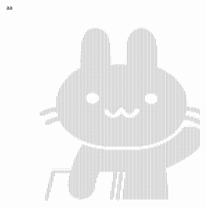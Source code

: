 aa

<pre style="font: 6px/3px monospace;">                                                                                                                                                                       
                                                                                                                                                                       
                                                                                                                                                                       
                                                                                                                                                                       
                                                                                                                                                                       
                                                                                                                                                                       
                                                                                                                                                                       
                                                                                                                                                                       
                                                                                                                                                                       
                                                                                                                                                                       
                                                             ,;;;;,                            :;;;:                                                                   
                                                           :;;;;;;;;;                        ;;;;;;;;;                                                                 
                                                          ;;;;;;;;;;;;.                    `;;;;;;;;;;;                                                                
                                                         .;;;;;;;;;;;;;                    ;;;;;;;;;;;;;                                                               
                                                         ;;;;;;;;;;;;;;;                  ;;;;;;;;;;;;;;;                                                              
                                                        ,;;;;;;;;;;;;;;;:                :;;;;;;;;;;;;;;;;                                                             
                                                        ;;;;;;;;;;;;;;;;;                ;;;;;;;;;;;;;;;;;                                                             
                                                        ;;;;;;;;;;;;;;;;;`              ,;;;;;;;;;;;;;;;;;;                                                            
                                                       ;;;;;;;;;;;;;;;;;;;              ;;;;;;;;;;;;;;;;;;;                                                            
                                                       ;;;;;;;;;;;;;;;;;;;              ;;;;;;;;;;;;;;;;;;;,                                                           
                                                       ;;;;;;;;;;;;;;;;;;;             `;;;;;;;;;;;;;;;;;;;;                                                           
                                                      .;;;;;;;;;;;;;;;;;;;`            :;;;;;;;;;;;;;;;;;;;;                                                           
                                                      :;;;;;;;;;;;;;;;;;;;,            ;;;;;;;;;;;;;;;;;;;;;                                                           
                                                      ;;;;;;;;;;;;;;;;;;;;;            ;;;;;;;;;;;;;;;;;;;;;                                                           
                                                      ;;;;;;;;;;;;;;;;;;;;;            ;;;;;;;;;;;;;;;;;;;;;.                                                          
                                                      ;;;;;;;;;;;;;;;;;;;;;            ;;;;;;;;;;;;;;;;;;;;;,                                                          
                                                      ;;;;;;;;;;;;;;;;;;;;;            ;;;;;;;;;;;;;;;;;;;;;:                                                          
                                                      ;;;;;;;;;;;;;;;;;;;;;            ;;;;;;;;;;;;;;;;;;;;;;                                                          
                                                      ;;;;;;;;;;;;;;;;;;;;;            ;;;;;;;;;;;;;;;;;;;;;;                                                          
                                                      ;;;;;;;;;;;;;;;;;;;;;            ;;;;;;;;;;;;;;;;;;;;;;                                                          
                                                      ;;;;;;;;;;;;;;;;;;;;;            ;;;;;;;;;;;;;;;;;;;;;;                                                          
                                                     `;;;;;;;;;;;;;;;;;;;;;            ;;;;;;;;;;;;;;;;;;;;;;                                                          
                                                     `;;;;;;;;;;;;;;;;;;;;;            ;;;;;;;;;;;;;;;;;;;;;;                                                          
                                                     .;;;;;;;;;;;;;;;;;;;;;            ;;;;;;;;;;;;;;;;;;;;;;                                                          
                                                     .;;;;;;;;;;;;;;;;;;;;;            ;;;;;;;;;;;;;;;;;;;;;;                                                          
                                                     .;;;;;;;;;;;;;;;;;;;;;`           ;;;;;;;;;;;;;;;;;;;;;;                                                          
                                                     .;;;;;;;;;;;;;;;;;;;;;`           ;;;;;;;;;;;;;;;;;;;;;;                                                          
                                                     .;;;;;;;;;;;;;;;;;;;;;`           ;;;;;;;;;;;;;;;;;;;;;;                                                          
                                                     :;;;;;;;;;;;;;;;;;;;;;`           ;;;;;;;;;;;;;;;;;;;;;;                                                          
                                                     :;;;;;;;;;;;;;;;;;;;;;`           ;;;;;;;;;;;;;;;;;;;;;;                                                          
                                                     .;;;;;;;;;;;;;;;;;;;;;`           ;;;;;;;;;;;;;;;;;;;;;;                                                          
                                                     .;;;;;;;;;;;;;;;;;;;;;`  .......` ;;;;;;;;;;;;;;;;;;;;;;                                                          
                                                     .;;;;;;;;;;;;;;;;;;;;;;;;;;;;;;;;;;;;;;;;;;;;;;;;;;;;;;:                                                          
                                                     .;;;;;;;;;;;;;;;;;;;;;;;;;;;;;;;;;;;;;;;;;;;;;;;;;;;;;;:                                                          
                                                     :;;;;;;;;;;;;;;;;;;;;;;;;;;;;;;;;;;;;;;;;;;;;;;;;;;;;;;;;                                                         
                                                    ;;;;;;;;;;;;;;;;;;;;;;;;;;;;;;;;;;;;;;;;;;;;;;;;;;;;;;;;;;;;                                                       
                                                  `;;;;;;;;;;;;;;;;;;;;;;;;;;;;;;;;;;;;;;;;;;;;;;;;;;;;;;;;;;;;;;.                                                     
                                                 ,;;;;;;;;;;;;;;;;;;;;;;;;;;;;;;;;;;;;;;;;;;;;;;;;;;;;;;;;;;;;;;;;;                                                    
                                                :;;;;;;;;;;;;;;;;;;;;;;;;;;;;;;;;;;;;;;;;;;;;;;;;;;;;;;;;;;;;;;;;;;;                                                   
                                               ;;;;;;;;;;;;;;;;;;;;;;;;;;;;;;;;;;;;;;;;;;;;;;;;;;;;;;;;;;;;;;;;;;;;;;.                                                 
                                              :;;;;;;;;;;;;;;;;;;;;;;;;;;;;;;;;;;;;;;;;;;;;;;;;;;;;;;;;;;;;;;;;;;;;;;;:                                                
                                             ,;;;;;;;;;;;;;;;;;;;;;;;;;;;;;;;;;;;;;;;;;;;;;;;;;;;;;;;;;;;;;;;;;;;;;;;;;;                                               
                                            `;;;;;;;;;;;;;;;;;;;;;;;;;;;;;;;;;;;;;;;;;;;;;;;;;;;;;;;;;;;;;;;;;;;;;;;;;;;;                                              
                                            ;;;;;;;;;;;;;;;;;;;;;;;;;;;;;;;;;;;;;;;;;;;;;;;;;;;;;;;;;;;;;;;;;;;;;;;;;;;;;:                                             
                                           ;;;;;;;;;;;;;;;;;;;;;;;;;;;;;;;;;;;;;;;;;;;;;;;;;;;;;;;;;;;;;;;;;;;;;;;;;;;;;;;,                                            
                                          :;;;;;;;;;;;;;;;;;;;;;;;;;;;;;;;;;;;;;;;;;;;;;;;;;;;;;;;;;;;;;;;;;;;;;;;;;;;;;;;;                                            
                                          ;;;;;;;;;;;;;;;;;;;;;;;;;;;;;;;;;;;;;;;;;;;;;;;;;;;;;;;;;;;;;;;;;;;;;;;;;;;;;;;;;;                                           
                                         ;;;;;;;;;;;;;;;;;;;;;;;;;;;;;;;;;;;;;;;;;;;;;;;;;;;;;;;;;;;;;;;;;;;;;;;;;;;;;;;;;;;;                                          
                                        .;;;;;;;;;;;;;;;;;;;;;;;;;;;;;;;;;;;;;;;;;;;;;;;;;;;;;;;;;;;;;;;;;;;;;;;;;;;;;;;;;;;;.                                         
                                        ;;;;;;;;;;;;;;;;;;;;;;;;;;;;;;;;;;;;;;;;;;;;;;;;;;;;;;;;;;;;;;;;;;;;;;;;;;;;;;;;;;;;;;                                         
                                       ,;;;;;;;;;;;;;;;;;;;;;;;;;;;;;;;;;;;;;;;;;;;;;;;;;;;;;;;;;;;;;;;;;;;;;;;;;;;;;;;;;;;;;;:                                        
                                       ;;;;;;;;;;;;;;;;;;;;;;;;;;;;;;;;;;;;;;;;;;;;;;;;;;;;;;;;;;;;;;;;;;;;;;;;;;;;;;;;;;;;;;;;                                        
                                      .;;;;;;;;;;;;;;;;;;;;;;;;;;;;;;;;;;;;;;;;;;;;;;;;;;;;;;;;;;;;;;;;;;;;;;;;;;;;;;;;;;;;;;;;:                                       
                                      ;;;;;;;;;;;;;;;;;;;;;;;;;;;;;;;;;;;;;;;;;;;;;;;;;;;;;;;;;;;;;;;;;;;;;;;;;;;;;;;;;;;;;;;;;;                                       
                                      ;;;;;;;;;;;;;;;;;;;;;;;;;;;;;;;;;;;;;;;;;;;;;;;;;;;;;;;;;;;;;;;;;;;;;;;;;;;;;;;;;;;;;;;;;;.                                      
                                     ,;;;;;;;;;;;;;;;;;;;;;;;;;;;;;;;;;;;;;;;;;;;;;;;;;;;;;;;;;;;;;;;;;;;;;;;;;;;;;;;;;;;;;;;;;;;                                      
                                     ;;;;;;;;;;;;;;;;;;;;;;;:  .;;;;;;;;;;;;;;;;;;;;;;;;;;;;;;;;;;;;;;;;;;;;;;;;;;;;;;;;;;;;;;;;;                                      
                                     ;;;;;;;;;;;;;;;;;;;;;;      :;;;;;;;;;;;;;;;;;;;;;;;;;;;;;;;;;;;;     ,;;;;;;;;;;;;;;;;;;;;;`                                     
                                     ;;;;;;;;;;;;;;;;;;;;;        ;;;;;;;;;;;;;;;;;;;;;;;;;;;;;;;;;;;       ,;;;;;;;;;;;;;;;;;;;;;                                     
                                    ,;;;;;;;;;;;;;;;;;;;;;         ;;;;;;;;;;;;;;;;;;;;;;;;;;;;;;;;;         ;;;;;;;;;;;;;;;;;;;;;                                     
                                    ;;;;;;;;;;;;;;;;;;;;;.         ;;;;;;;;;;;;;;;;;;;;;;;;;;;;;;;;;         ;;;;;;;;;;;;;;;;;;;;;                                     
                                    ;;;;;;;;;;;;;;;;;;;;;.         ;;;;;;;;;;;;;;;;;;;;;;;;;;;;;;;;;         ;;;;;;;;;;;;;;;;;;;;;                                     
                                    ;;;;;;;;;;;;;;;;;;;;;;         ;;;;;;;;;;;;;;;;;;;;;;;;;;;;;;;;;         ;;;;;;;;;;;;;;;;;;;;;                                     
                                    ;;;;;;;;;;;;;;;;;;;;;;        ;;;;;;;;;;;;;;;;;;;;;;;;;;;;;;;;;;.        ;;;;;;;;;;;;;;;;;;;;;                                     
                                    ;;;;;;;;;;;;;;;;;;;;;;;      :;;;;;;;;;;;;;;;;;;;;;;;;;;;;;;;;;;;       ;;;;;;;;;;;;;;;;;;;;;;`                                    
                                    ;;;;;;;;;;;;;;;;;;;;;;;;:  .;;;;;;;;;;;;;;;;;;;;;;;;;;;;;;;;;;;;;;.    ;;;;;;;;;;;;;;;;;;;;;;;`                                    
                                    ;;;;;;;;;;;;;;;;;;;;;;;;;;;;;;;;;;;;;;;;;;;;;;;;;;;;;;;;;;;;;;;;;;;;;;;;;;;;;;;;;;;;;;;;;;;;;;`                                    
                                    ;;;;;;;;;;;;;;;;;;;;;;;;;;;;;;;;;;;;;;;;;;;;;;;;;;;;;;;;;;;;;;;;;;;;;;;;;;;;;;;;;;;;;;;;;;;;;;`                                    
                                    ;;;;;;;;;;;;;;;;;;;;;;;;;;;;;;;;;;;;;;;;;;;;;;;;;;;;;;;;;;;;;;;;;;;;;;;;;;;;;;;;;;;;;;;;;;;;;;;,`                                  
                                ,;;;;;;;;;;;;;;;;;;;;;;;;;;;;;;;;;;;;;;;;;;;;;;;;;` ;;;;;;;;;;;;;;;;;;;;;;;;;;;;;;;;;;;;;;;;;;;;;;;;;;;;,                              
                             .;;;;;;;;;;;;;;;;;;;;;;;;;;;;;;;;;;;;;;;;;,,;;;;;;;;    ;;;;;;;;  `;;;;;;;;;;;;;;;;;;;;;;;;;;;;;;;;;;;;;;;;;;;.                           
                           ;;;;;;;;;;;;;;;;;;;;;;;;;;;;;;;;;;;;;;;;;;;,   ;;;;;;`    `;;;;;;    ;;;;;;;;;;;;;;;;;;;;;;;;;;;;;;;;;;;;;;;;;;;;;,                         
                         .;;;;;;;;;:;;;;;;;;;;;;;;;;;;;;;;;;;;;;;;;;;;,   ;;;;;;      ;;;;;;    ;;;;;;;;;;;;;;;;;;;;;;;;;;;;;;;;;;   .;;;;;;;;;                        
                        ,;;;;;;;    ,;;;;;;;;;;;;;;;;;;;;;;;;;;;;;;;;;;    ;;;;        ;;;;    .;;;;;;;;;;;;;;;;;;;;;;;;;;;;;;;;;;       ;;;;;;;                       
                        ;;;;;;       ;;;;;;;;;;;;;;;;;;;;;;;;;;;;;;;;;;     ,;    `,    ,.     ;;;;;;;;;;;;;;;;;;;;;;;;;;;;;;;;;;.         ;;;;;                       
                        ;;;;         ;;;;;;;;;;;;;;;;;;;;;;;;;;;;;;;;;;;          ;;          ;;;;;;;;;;;;;;;;;;;;;;;;;;;;;;;;;;;           :;;;                       
                         `           ;;;;;;;;;;;;;;;;;;;;;;;;;;;;;;;;;;;;        ;;;;        ;;;;;;;;;;;;;;;;;;;;;;;;;;;;;;;;;;;;;;:`                                  
                                   ,;;;;;;;;;;;;;;;;;;;;;;;;;;;;;;;;;;;;;;;`   ,;;;;;;,    `;;;;;;;;;;;;;;;;;;;;;;;;;;;;;;;;;;;;;;;;;;;`                               
                                `;;;;;;;;;;;;;;;;;;;;;;;;;;;;;;;;;;;;;;;;;;;;;;;;;;;;;;;;;;;;;;;;;;;;;;;;;;;;;;;;;;;;;;;;;;;;;;;;;;;;;;;;,                             
                              .;;;;;;;;;;;;;;;;;;;;;;;;;;;;;;;;;;;;;;;;;;;;;;;;;;;;;;;;;;;;;;;;;;;;;;;;;;;;;;;;;;;;;;;;;;;;;;;;;.;;;;;;;;;;`                           
                             ;;;;;;;;;:;;;;;;;;;;;;;;;;;;;;;;;;;;;;;;;;;;;;;;;;;;;;;;;;;;;;;;;;;;;;;;;;;;;;;;;;;;;;;;;;;;;;;;;;;    .;;;;;;;.                          
                            ;;;;;;;    ;;;;;;;;;;;;;;;;;;;;;;;;;;;;;;;;;;;;;;;;;;;;;;;;;;;;;;;;;;;;;;;;;;;;;;;;;;;;;;;;;;;;;;;;        ;;;;;;                          
                            ;;;;;      ;;;;;;;;;;;;;;;;;;;;;;;;;;;;;;;;;;;;;;;;;;;;;;;;;;;;;;;;;;;;;;;;;;;;;;;;;;;;;;;;;;;;;;;;         .;;;;                          
                            ;;;:        ;;;;;;;;;;;;;;;;;;;;;;;;;;;;;;;;;;;;;;;;;;;;;;;;;;;;;;;;;;;;;;;;;;;;;;;;;;;;;;;;;;;;;;            .,                           
                                        ;;;;;;;;;;;;;;;;;;;;;;;;;;;;;;;;;;;;;;;;;;;;;;;;;;;;;;;;;;;;;;;;;;;;;;;;;;;;;;;;;;;;;;                                         
                                         ;;;;;;;;;;;;;;;;;;;;;;;;;;;;;;;;;;;;;;;;;;;;;;;;;;;;;;;;;;;;;;;;;;;;;;;;;;;;;;;;;;;;       ``                                 
                                         `;;;;;;;;;;;;;;;;;;;;;;;;;;;;;;;;;;;;;;;;;;;;;;;;;;;;;;;;;;;;;;;;;;;;;;;;;;;;;;;;;;:   ;;;;;;;;;`                             
                                          ;;;;;;;;;;;;;;;;;;;;;;;;;;;;;;;;;;;;;;;;;;;;;;;;;;;;;;;;;;;;;;;;;;;;;;;;;;;;;;;;;;   ;;;;;;;;;;;;                            
                                           ;;;;;;;;;;;;;;;;;;;;;;;;;;;;;;;;;;;;;;;;;;;;;;;;;;;;;;;;;;;;;;;;;;;;;;;;;;;;;;;;   `;;;;;;;;;;;;;                           
                                            ;;;;;;;;;;;;;;;;;;;;;;;;;;;;;;;;;;;;;;;;;;;;;;;;;;;;;;;;;;;;;;;;;;;;;;;;;;;;;;`   ;;;;;;;;;;;;;;;                          
                                             ;;;;;;;;;;;;;;;;;;;;;;;;;;;;;;;;;;;;;;;;;;;;;;;;;;;;;;;;;;;;;;;;;;;;;;;;;;;;,   ;;;;;;;;;;;;;;;;.                         
                                              ;;;;;;;;;;;;;;;;;;;;;;;;;;;;;;;;;;;;;;;;;;;;;;;;;;;;;;;;;;;;;;;;;;;;;;;;;;:   :;;;;;;;;;;;;;;;;;                         
                                               ;;;;;;;;;;;;;;;;;;;;;;;;;;;;;;;;;;;;;;;;;;;;;;;;;;;;;;;;;;;;;;;;;;;;;;;;,   ,;;;;;;;;;;;;;;;;;;                         
                                                ;;;;;;;;;;;;;;;;;;;;;;;;;;;;;;;;;;;;;;;;;;;;;;;;;;;;;;;;;;;;;;;;;;;;;;.   .;;;;;;;;;;;;;;;;;;;.                        
                                                 ,;;;;;;;;;;;;;;;;;;;;;;;;;;;;;;;;;;;;;;;;;;;;;;;;;;;;;;;;;;;;;;;;;;;    .;;;;;;;;;;;;;;;;;;;;:                        
                                                   ;;;;;;;;;;;;;;;;;;;;;;;;;;;;;;;;;;;;;;;;;;;;;;;;;;;;;;;;;;;;;;;;;    :;;;;;;;;;;;;;;;;;;;;;:                        
                                                    ,;;;;;;;;;;;;;;;;;;;;;;;;;;;;;;;;;;;;;;;;;;;;;;;;;;;;;;;;;;;;;.    ;;;;;;;;;;;;;;;;;;;;;;;.                        
                                                      ;;;;;;;;;;;;;;;;;;;;;;;;;;;;;;;;;;;;;;;;;;;;;;;;;;;;;;;;;;;     ;;;;;;;;;;;;;;;;;;;;;;;;                         
                                                        :;;;;;;;;;;;;;;;;;;;;;;;;;;;;;;;;;;;;;;;;;;;;;;;;;;;;;;     ,;;;;;;;;;;;;;;;;;;;;;;;;;                         
                                                          ,;;;;;;;;;;;;;;;;;;;;;;;;;;;;;;;;;;;;;;;;;;;;;;;;;:      ;;;;;;;;;;;;;;;;;;;;;;;;;;;                         
                                                             ;;;;;;;;;;;;;;;;;;;;;;;;;;;;;;;;;;;;;;;;;;;;;.      ;;;;;;;;;;;;;;;;;;;;;;;;;;;;                          
                                                       ;        ,;;;;;;;;;;;;;;;;;;;;;;;;;;;;;;;;;;;;;;.       ;;;;;;;;;;;;;;;;;;;;;;;;;;;;;;                          
                                                      ;;;;.         `:;;;;;;;;;;;;;;;;;;;;;;;;;;;;:`        `;;;;;;;;;;;;;;;;;;;;;;;;;;;;;;;                           
                                                      ;;;;;;;.                                            :;;;;;;;;;;;;;;;;;;;;;;;;;;;;;;;;                            
                                                     ;;;;;;;;;;;:                                     `;;;;;;;;;;;;;;;;;;;;;;;;;;;;;;;;;;;,                            
                                                     ;;;;;;;;;;;;;;;;;,`                        `.:;;;;;;;;;;;;;;;;;;;;;;;;;;;;;;;;;;;;;;;                             
                                                    ;;;;;;;;;;;;;;;;;;;;;;;;;;;;;;;;;;;;;;;;;;;;;;;;;;;;;;;;;;;;;;;;;;;;;;;;;;;;;;;;;;;;;                              
                                                    ;;;;;;;;;;;;;;;;;;;;;;;;;;;;;;;;;;;;;;;;;;;;;;;;;;;;;;;;;;;;;;;;;;;;;;;;;;;;;;;;;;;;                               
                                                   ,;;;;;;;;;;;;;;;;;;;;;;;;;;;;;;;;;;;;;;;;;;;;;;;;;;;;;;;;;;;;;;;;;;;;;;;;;;;;;;;;;;;                                
                                                   ;;;;;;;;;;;;;;;;;;;;;;;;;;;;;;;;;;;;;;;;;;;;;;;;;;;;;;;;;;;;;;;;;;;;;;;;;;;;;;;;;;;                                 
                                                   ;;;;;;;;;;;;;;;;;;;;;;;;;;;;;;;;;;;;;;;;;;;;;;;;;;;;;;;;;;;;;;;;;;;;;;;;;;;;;;;;;:                                  
                                                  ;;;;;;;;;;;;;;;;;;;;;;;;;;;;;;;;;;;;;;;;;;;;;;;;;;;;;;;;;;;;;;;;;;;;;;;;;;;;;;;;;,                                   
                                                  ;;;;;;;;;;;;;;;;;;;;;;;;;;;;;;;;;;;;;;;;;;;;;;;;;;;;;;;;;;;;;;;;;;;;;;;;;;;;;;;;`                                    
                                                 .;;;;;;;;;;;;;;;;;;;;;;;;;;;;;;;;;;;;;;;;;;;;;;;;;;;;;;;;;;;;;;;;;;;;;;;;;;;;;;;                                      
                                                 ;;;;;;;;;;;;;;;;;;;;;;;;;;;;;;;;;;;;;;;;;;;;;;;;;;;;;;;;;;;;;;;;;;;;;;;;;;;;;;:                                       
                                                 ;;;;;;;;;;;;;;;;;;;;;;;;;;;;;;;;;;;;;;;;;;;;;;;;;;;;;;;;;;;;;;;;;;;;;;;;;;;;;                                         
                                                `;;;;;;;;;;;;;;;;;;;;;;;;;;;;;;;;;;;;;;;;;;;;;;;;;;;;;;;;;;;;;;;;;;;;;;;;;;;;                                          
                                                ;;;;;;;;;;;;;;;;;;;;;;;;;;;;;;;;;;;;;;;;;;;;;;;;;;;;;;;;;;;;;;;;;;;;;;;;;;;                                            
                                                ;;;;;;;;;;;;;;;;;;;;;;;;;;;;;;;;;;;;;;;;;;;;;;;;;;;;;;;;;;;;;;;;;;;;;;;;;,                                             
                                                ;;;;;;;;;;;;;;;;;;;;;;;;;;;;;;;;;;;;;;;;;;;;;;;;;;;;;;;;;;;;;;;;;;;;;;;;                                               
                                               :;;;;;;;;;;;;;;;;;;;;;;;;;;;;;;;;;;;;;;;;;;;;;;;;;;;;;;;;;;;;;;;;;;;;;;                                                 
                                               ;;;;;;;;;;;;;;;;;;;;;;;;;;;;;;;;;;;;;;;;;;;;;;;;;;;;;;;;;;;;;;;;;;;;;`                                                  
                                               ;;;;;;;;;;;;;;;;;;;;;;;;;;;;;;;;;;;;;;;;;;;;;;;;;;;;;;;;;;;;;;;;;;;;                                                    
                                 `````````````.;;;;;;;;;;;;;;;;;;;;;;;;;;;;;;;;;;;;;;;;;;;;;;;;;;;;;;;;;;;;;;;;;;;;                                                    
                                 ;;;;;;;;;;;;;;;;;;;;;;;;;;;;;;;;;;;;;;;;;;;;;;;;;;;;;;;;;;;;;;;;;;;;;;;;;;;;;;;;;;`                                                   
                                .;;;;;;;;;;;;;;;;;;;;;;;;;;;;;;;;;;          .;; `;;``;;;;;;;;;;;;;;;;;;;;;;;;;;;;;.                                                   
                                ;;;           ;;;;;;;;;;;;;;;;;;;;;          ;;; .;;  ;;;;;;;;;;;;;;;;;;;;;;;;;;;;;;                                                   
                                ;;;           ;;;;;;;;;;;;;;;;;;;;           ;;; :;;  ;;;;;;;;;;;;;;;;;;;;;;;;;;;;;;                                                   
                                ;;:          ,;;;;;;;;;;;;;;;;;;;;           ;;; ;;;  ;;;;;;;;;;;;;;;;;;;;;;;;;;;;;;                                                   
                                ;;`          ;;;;;;;;;;;;;;;;;;;;;           ;;; ;;; `;;;;;;;;;;;;;;;;;;;;;;;;;;;;;;                                                   
                               :;;           ;;;;;;;;;;;;;;;;;;;;`           ;;, ;;; .;;;;;;;;;;;;;;;;;;;;;;;;;;;;;;                                                   
                               ;;;           ;;;;;;;;;;;;;;;;;;;;            ;;` ;;; :;;;;;;;;;;;;;;;;;;;;;;;;;;;;;;                                                   
                               ;;;           ;;;;;;;;;;;;;;;;;;;;           `;;  ;;, ;;;;;;;;;;;;;;;;;;;;;;;;;;;;;;;                                                   
                               ;;,           ;;;;;;;;;;;;;;;;;;;;           .;;  ;;` ;;;;;;;;;;;;;;;;;;;;;;;;;;;;;;;                                                   
                              `;;           `;;;;;;;;;;;;;;;;;;;:           ;;; `;;  ;;;;;;;;;;;;;;;;;;;;;;;;;;;;;;;`                                                  
                              ;;;           `;;;;;;;;;;;;;;;;;;;`           ;;; .;;  ;;;;;;;;;;;;;;;;;;;;;;;;;;;;;;;.                                                  
                              ;;;           .;;;;;;;;;;;;;;;;;;;            ;;; ;;;  ;;;;;;;;;;;;;;;;;;;;;;;;;;;;;;;,                                                  
                              ;;;           `;;;;;;;;;;;;;;;;;;;            ;;; ;;;  ;;;;;;;;;;;;;;;;;;;;;;;;;;;;;;;:                                                  
                              ;;.           `;;;;;;;;;;;;;;;;;;;            ;;, ;;; `;;;;;;;;;;;;;;;;;;;;;;;;;;;;;;;;                                                  
                             .;;             ;;;;;;;;;;;;;;;;;;;            ;;` ;;; .;;;;;;;;;;;;;;;;;;;;;;;;;;;;;;;;                                                  
                             ;;;             ;;;;;;;;;;;;;;;;;;,           `;;  ;;: ;;;;;;;;;;;;;;;;;;;;;;;;;;;;;;;;;                                                  
                             ;;;             ;;;;;;;;;;;;;;;;;;            .;;  ;;. ;;;;;;;;;;;;;;;;;;;;;;;;;;;;;;;;;                                                  
                             ;;:             :;;;;;;;;;;;;;;;;;            ;;;  ;;  ;;;;;;;;;;;;;;;;;;;;;;;;;;;;;;;;;                                                  
                             ;;`              ;;;;;;;;;;;;;;;;`            ;;; .;;  ;;;;;;;;;;;;;;;;;;;;;;;;;;;;;;;;;                                                  
                            :;;               ;;;;;;;;;;;;;;;;             ;;; :;;  ;;;;;;;;;;;;;;;;;;;;;;;;;;;;;;;;;                                                  
                            ;;;                ;;;;;;;;;;;;;;              ;;; ;;;  ;;;;;;;;;;;;;;;;;;;;;;;;;;;;;;;;;                                                  
                            ;;;                 ;;;;;;;;;;;;               ;;, ;;;  ;;;;;;;;;;;;;;;;;;;;;;;;;;;;;;;;;                                                  
                            ;;,                  ,;;;;;;;;:                ;;` ;;; `;;;;;;;;;;;;;;;;;;;;;;;;;;;;;;;;;                                                  
                           `;;                      ,;;:`                  ;;  ;;; .;;;;;;;;;;;;;;;;;;;;;;;;;;;;;;;;;                                                  
                            ;;                                             `    ,                                                                                      
                                                                                                                                                                       
                                                                                                                                                                       
                                                                                                                                                                       
                                                                                                                                                                       
                                                                                                                                                                       
                                                                                                                                                                       
                                                                                                                                                                       
</pre>